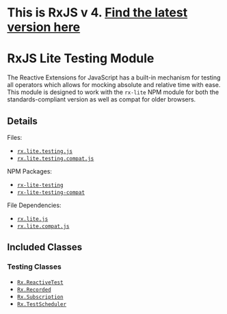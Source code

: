 # This is RxJS v 4. [Find the latest version here](https://github.com/reactivex/rxjs)
# RxJS Lite Testing Module #

The Reactive Extensions for JavaScript has a built-in mechanism for testing all operators which allows for mocking absolute and relative time with ease. This module is designed to work with the `rx-lite` NPM module for both the standards-compliant version as well as compat for older browsers.

## Details ##

Files:
- [`rx.lite.testing.js`](https://github.com/Reactive-Extensions/RxJS/blob/master/modules/rx-lite-testing/rx.lite.testing.js)
- [`rx.lite.testing.compat.js`](https://github.com/Reactive-Extensions/RxJS/blob/master/modules/rx-lite-testing-compat/rx.lite.testing.compat.js)

NPM Packages:
- [`rx-lite-testing`](https://www.npmjs.org/package/rx-lite-testing)
- [`rx-lite-testing-compat`](https://www.npmjs.org/package/rx-lite-testing-compat)

File Dependencies:
- [`rx.lite.js`](https://github.com/Reactive-Extensions/RxJS/blob/master/dist/rx.lite.js)
- [`rx.lite.compat.js`](https://github.com/Reactive-Extensions/RxJS/blob/master/dist/rx.lite.compat.js)

## Included Classes ##

### Testing Classes

- [`Rx.ReactiveTest`](../../api/testing/reactivetest.md)
- [`Rx.Recorded`](../../api/testing/recorded.md)
- [`Rx.Subscription`](../../api/testing/subscription.md)
- [`Rx.TestScheduler`](../../api/testing/testscheduler.md)
